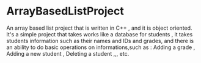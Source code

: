 # ArrayBasedListProject
An array based list project that is written in C++ , and it is object oriented.
It's a simple project that takes works like a database for students , it takes students information such as their names and IDs and grades, and there is an ability to do basic operations on informations,such as : Adding a grade , Adding a new student , Deleting a student ,,, etc. 
